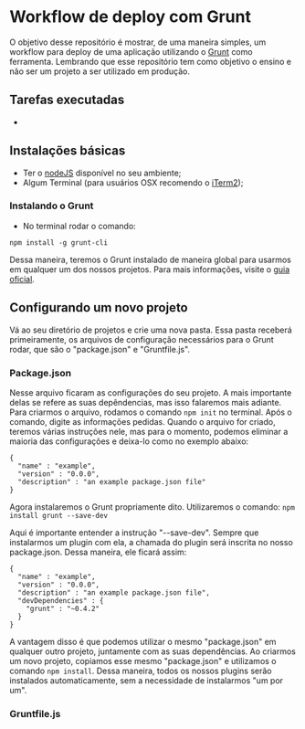 # Workflow de deploy com Grunt
O objetivo desse repositório é mostrar, de uma maneira simples, um workflow para deploy de uma aplicação utilizando o [Grunt](http://gruntjs.com) como ferramenta.
Lembrando que esse repositório tem como objetivo o ensino e não ser um projeto a ser utilizado em produção.

## Tarefas executadas
*

## Instalações básicas

- Ter o [nodeJS](http://nodejs.org) disponível no seu ambiente;
- Algum Terminal (para usuários OSX recomendo o [iTerm2](http://www.iterm2.com/));

### Instalando o Grunt
- No terminal rodar o comando:

`npm install -g grunt-cli`

Dessa maneira, teremos o Grunt instalado de maneira global para usarmos em qualquer um dos nossos projetos.
Para mais informações, visite o [guia oficial](http://gruntjs.com/getting-started).

## Configurando um novo projeto
Vá ao seu diretório de projetos e crie uma nova pasta. Essa pasta receberá primeiramente, os arquivos de configuração necessários para o Grunt rodar, que são o "package.json" e "Gruntfile.js".

### Package.json
Nesse arquivo ficaram as configurações do seu projeto. A mais importante delas se refere as suas depêndencias, mas isso falaremos mais adiante. Para criarmos o arquivo, rodamos o comando `npm init` no terminal. Após o comando, digite as informações pedidas. Quando o arquivo for criado, teremos várias instruções nele, mas para o momento, podemos eliminar a maioria das configurações e deixa-lo como no exemplo abaixo:

```
{
  "name" : "example",
  "version" : "0.0.0",
  "description" : "an example package.json file"
}
```
Agora instalaremos o Grunt propriamente dito. Utilizaremos o comando:
`npm install grunt --save-dev`

Aqui é importante entender a instrução "--save-dev". Sempre que instalarmos um plugin com ela, a chamada do plugin será inscrita no nosso package.json. Dessa maneira, ele ficará assim:
```
{
  "name" : "example",
  "version" : "0.0.0",
  "description" : "an example package.json file",
  "devDependencies" : {
    "grunt" : "~0.4.2"
  }
}
```

A vantagem disso é que podemos utilizar o mesmo "package.json" em qualquer outro projeto, juntamente com as suas dependências. Ao criarmos um novo projeto, copiamos esse mesmo "package.json" e utilizamos o comando `npm install`. Dessa maneira, todos os nossos plugins serão instalados automaticamente, sem a necessidade de instalarmos "um por um".

### Gruntfile.js